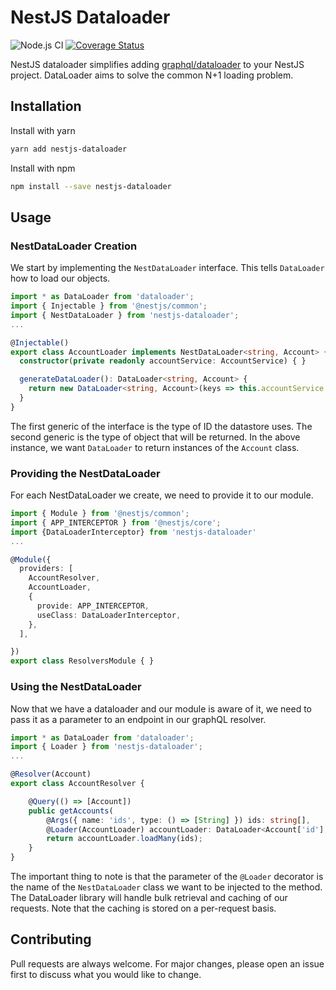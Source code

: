 # NestJS Dataloader

![Node.js CI](https://github.com/krislefeber/nestjs-dataloader/workflows/Node.js%20CI/badge.svg)
[![Coverage Status](https://coveralls.io/repos/github/krislefeber/nestjs-dataloader/badge.svg?branch=master)](https://coveralls.io/github/krislefeber/nestjs-dataloader?branch=master)

NestJS dataloader simplifies adding [graphql/dataloader](https://github.com/graphql/dataloader) to your NestJS project. DataLoader aims to solve the common N+1 loading problem.

## Installation

Install with yarn

```bash
yarn add nestjs-dataloader
```

Install with npm

```bash
npm install --save nestjs-dataloader
```

## Usage

### NestDataLoader Creation

We start by implementing the `NestDataLoader` interface. This tells `DataLoader` how to load our objects.

```typescript
import * as DataLoader from 'dataloader';
import { Injectable } from '@nestjs/common';
import { NestDataLoader } from 'nestjs-dataloader';
...

@Injectable()
export class AccountLoader implements NestDataLoader<string, Account> {
  constructor(private readonly accountService: AccountService) { }

  generateDataLoader(): DataLoader<string, Account> {
    return new DataLoader<string, Account>(keys => this.accountService.findByIds(keys));
  }
}
```

The first generic of the interface is the type of ID the datastore uses. The second generic is the type of object that will be returned. In the above instance, we want `DataLoader` to return instances of the `Account` class.

### Providing the NestDataLoader

For each NestDataLoader we create, we need to provide it to our module.

```typescript
import { Module } from '@nestjs/common';
import { APP_INTERCEPTOR } from '@nestjs/core';
import {DataLoaderInterceptor} from 'nestjs-dataloader'
...

@Module({
  providers: [
    AccountResolver,
    AccountLoader,
    {
      provide: APP_INTERCEPTOR,
      useClass: DataLoaderInterceptor,
    },
  ],

})
export class ResolversModule { }
```

### Using the NestDataLoader

Now that we have a dataloader and our module is aware of it, we need to pass it as a parameter to an endpoint in our graphQL resolver.

```typescript
import * as DataLoader from 'dataloader';
import { Loader } from 'nestjs-dataloader';
...

@Resolver(Account)
export class AccountResolver {

    @Query(() => [Account])
    public getAccounts(
        @Args({ name: 'ids', type: () => [String] }) ids: string[],
        @Loader(AccountLoader) accountLoader: DataLoader<Account['id'], Account>): Promise<Account[]> {
        return accountLoader.loadMany(ids);
    }
}
```

The important thing to note is that the parameter of the `@Loader` decorator is the name of the `NestDataLoader` class we want to be injected to the method. The DataLoader library will handle bulk retrieval and caching of our requests. Note that the caching is stored on a per-request basis.

## Contributing

Pull requests are always welcome. For major changes, please open an issue first to discuss what you would like to change.
